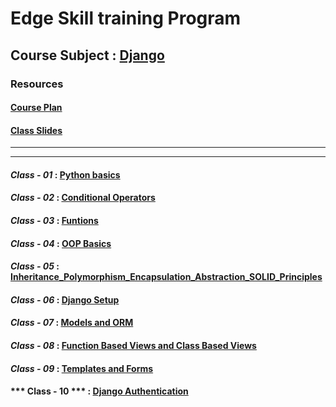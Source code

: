 # Edge Skill training Program
## Course Subject : [Django](https://www.djangoproject.com/)

### Resources
#### [**Course Plan**](https://github.com/sakibrafi2002/Edge-Skill-Training-Program-Django/blob/main/Course%20Plan.pdf)

#### [**Class Slides**](https://github.com/sakibrafi2002/Edge-Skill-Training-Program-Django/tree/main/Class%20Slides)
---
---

#### ***Class - 01*** : [Python basics](https://github.com/sakibrafi2002/Edge-Skill-Training-Program-Django/tree/main/Class%20Task/CT_01_Python_Basics)

#### ***Class - 02*** : [Conditional Operators](https://github.com/sakibrafi2002/Edge-Skill-Training-Program-Django/tree/main/Class%20Task/CT_02_Conditional_Operator)

#### ***Class - 03*** : [Funtions](https://github.com/sakibrafi2002/Edge-Skill-Training-Program-Django/tree/main/Class%20Task/CT_03_Functions)

#### ***Class - 04*** : [OOP Basics](https://github.com/sakibrafi2002/Edge-Skill-Training-Program-Django/tree/main/Class%20Task/CT_04_OOP)

#### ***Class - 05*** : [Inheritance_Polymorphism_Encapsulation_Abstraction_SOLID_Principles](https://github.com/sakibrafi2002/Edge-Skill-Training-Program-Django/tree/main/Class%20Task/CT_05_OOP_Properties_and_Principles)

#### ***Class - 06*** : [Django Setup](https://github.com/sakibrafi2002/Edge-Skill-Training-Program-Django/tree/main/Class%20Task/CT_06_Django_SetUp_Linux_or_Mac)

#### ***Class - 07*** : [Models and ORM](https://github.com/sakibrafi2002/Edge-Skill-Training-Program-Django/tree/main/Class%20Task/Class_07_Modules_and_ORM)

#### ***Class - 08*** : [Function Based Views and Class Based Views](https://github.com/sakibrafi2002/Edge-Skill-Training-Program-Django/tree/main/Class%20Task/Class_08_FBVs_and_CBVs)

#### ***Class - 09*** : [Templates and Forms](https://github.com/sakibrafi2002/Edge-Skill-Training-Program-Django/tree/main/Class%20Task/Class_09_Templates_and_Forms)

#### *** Class - 10 *** : [Django Authentication](https://github.com/sakibrafi2002/Edge-Skill-Training-Program-Django/tree/main/Class%20Task/Class_10_Django_Authentication)
